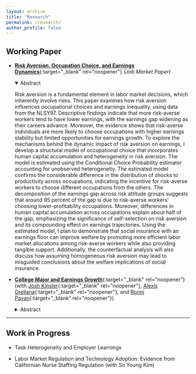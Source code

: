 ```yaml
---
layout: archive
title: "Research"
permalink: /research/
author_profile: false
---
```


## Working Paper
- [__Risk Aversion, Occupation Choice, and Earnings Dynamics__](/files/Paper_Woosuk_Risk_Aversion.pdf){:target="_blank" rel="noopener"} _(Job Market Paper)_
  <details open>
    <summary>Abstract</summary>
  
    Risk aversion is a fundamental element in labor market decisions, which inherently involve risks. This paper examines how risk aversion influences occupational choices and earnings inequality, using data from the NLSY97. Descriptive findings indicate that more risk-averse workers tend to have lower earnings, with the earnings gap widening as their careers advance. Moreover, the evidence shows that risk-averse individuals are more likely to choose occupations with higher earnings stability but limited opportunities for earnings growth. To explore the mechanisms behind the dynamic impact of risk aversion on earnings, I develop a structural model of occupational choice that incorporates human capital accumulation and heterogeneity in risk aversion. The model is estimated using the Conditional Choice Probability estimator accounting for unobserved heterogeneity. The estimated model confirms the considerable difference in the distribution of shocks to productivity across occupations, indicating the incentive for risk-averse workers to choose different occupations from the others. The decomposition of the earnings gap across risk attitude groups suggests that around 95 percent of the gap is due to risk-averse workers' choosing lower-profitability occupations. Moreover, differences in human capital accumulation across occupations explain about half of the gap, emphasizing the significance of self-selection on risk aversion and its compounding effect on earnings trajectories. Using the estimated model, I plan to demonstrate that social insurance with an earnings floor can improve welfare by promoting more efficient labor market allocations among risk-averse workers while also providing tangible support. Additionally, the counterfactual analysis will also discuss how assuming homogeneous risk aversion may lead to misguided conclusions about the welfare implications of social insurance.
  </details>

- [__College Major and Earnings Growth__](/files/CKOP_11_15_23.pdf){:target="_blank" rel="noopener"} (with [Josh Kinsler](https://sites.google.com/view/josh-kinsler/home){:target="_blank" rel="noopener"}, [Alexis Orellana](https://alexisorellana.github.io/){:target="_blank" rel="noopener"}, and [Ronni Pavan](https://sites.google.com/site/ronnipavan/home){:target="_blank" rel="noopener"})
  <details>
    <summary>Abstract</summary>
    In this paper we estimate major specific earnings profiles using matched American Community Survey (ACS) and Longitudinal Employer-Household Dynamics (LEHD) data. The advantage of the matched data relative to the ACS alone is that it provides a long panel of worker earnings, thus avoiding estimating life cycle profiles using cross- cohort variation. Once we allow the returns to major to vary by cohort, we find that engineering, computer science, and business majors experience faster earnings growth relative to humanities majors. For example, the gap in earnings between technical majors like engineering and computer science and humanities grows by 5-6% between ages 23 and 50. Our estimates also indicate that more recent graduates in these fields earn a larger premium relative to humanities than earlier cohorts.
  </details>

---
## Work in Progress
- Task Heterogeneity and Employer Learnings 

- Labor Market Regulation and Technology Adoption: Evidence from Californian Nurse Staffing Regulation (with So Young Kim)
